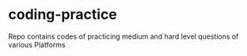 # coding-practice
Repo contains codes of practicing medium and hard level questions of various Platforms
